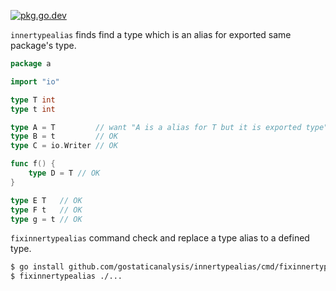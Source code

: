 [![pkg.go.dev][gopkg-badge]][gopkg]

`innertypealias` finds find a type which is an alias for exported same package's type.

```go
package a

import "io"

type T int
type t int

type A = T         // want "A is a alias for T but it is exported type"
type B = t         // OK
type C = io.Writer // OK

func f() {
	type D = T // OK
}

type E T   // OK
type F t   // OK
type g = t // OK
```

`fixinnertypealias` command check and replace a type alias to a defined type.

```sh
$ go install github.com/gostaticanalysis/innertypealias/cmd/fixinnertypealias
$ fixinnertypealias ./...
```
<!-- links -->
[gopkg]: https://pkg.go.dev/github.com/gostaticanalysis/innertypealias@latest
[gopkg-badge]: https://pkg.go.dev/badge/github.com/gostaticanalysis/innertypealias?status.svg
